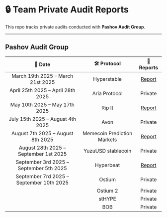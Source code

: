 # 🔒 Team Private Audit Reports

This repo tracks private audits conducted with **Pashov Audit Group**.

---

## Pashov Audit Group

|                📅 Date                |         🛠️ Protocol        |                                             📑 Reports                                             |
| :-----------------------------------: | :-------------------------: | :------------------------------------------------------------------------------------------------: |
|   March 19th 2025 – March 21st 2025   |         Hyperstable         |                                                     [Report](https://github.com/pashov/audits/blob/master/team/pdf/Hyperstable-security-review_2025-03-19.pdf)                                               |
|   April 25th 2025 – April 28th 2025   |        Aria Protocol        |                                                     Private                                           |
|     May 10th 2025 – May 17th 2025     |            Rip It           |                                                     [Report](https://github.com/pashov/audits/blob/master/team/pdf/RipIt-security-review_2025-05-10.pdf)                                            |
|    July 15th 2025 – August 4th 2025   |             Avon            |                                                     Private                                            |
|   August 7th 2025 – August 8th 2025   | Memecoin Prediction Markets | [Report](https://github.com/pashov/audits/blob/master/team/pdf/MCP-security-review_2025-08-07.pdf) |
| August 28th 2025 – September 1st 2025 |      YuzuUSD stablecoin     |                                                     Private                                               |
| September 3rd 2025 – September 5th 2025 |      Hyperbeat     |                                                     [Report](https://github.com/pashov/audits/blob/master/team/pdf/YuzuUSD-security-review_2025-08-28.pdf)                                               |
| September 7rd 2025 – September 10th 2025 |      Ostium     |                                                     Private                                               |
|  |      Ostium 2     |                                                     Private                                               |
|  |      stHYPE     |                                                     Private                                               |
|  |      BOB     |                                                     Private                                               |



